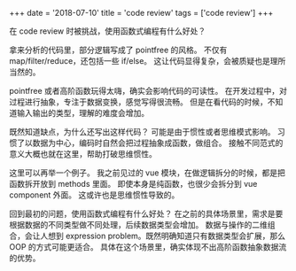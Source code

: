 +++
date = '2018-07-10'
title = 'code review'
tags = ['code review']
+++

在 code review 时被挑战，使用函数式编程有什么好处？

拿来分析的代码里，部分逻辑写成了 pointfree 的风格。
不仅有 map/filter/reduce，还包括一些 if/else。
这让代码显得复杂，会被质疑也是理所当然的。

pointfree 或者高阶函数玩得太嗨，确实会影响代码的可读性。
在开发过程中，对过程进行抽象，专注于数据变换，感觉写得很流畅。
但是在看代码的时候，不知道输入输出的类型，理解的难度会增加。

既然知道缺点，为什么还写出这样代码？
可能是由于惯性或者思维模式影响。
习惯了以数据为中心，编码时自然会把过程抽象成函数，做组合。
接触不同范式的意义大概也就在这里，帮助打破思维惯性。

这里可以再举一个例子。
我之前见过的 vue 模块，在做逻辑拆分的时候，都是把函数拆开放到 methods 里面。
即使本身是纯函数，也很少会拆分到 vue component 外面。
这或许也是思维惯性导致的。

回到最初的问题，使用函数式编程有什么好处？
在之前的具体场景里，需求是要根据数据的不同类型做不同处理，后续数据类型会增加。
数据与操作的二维组合，会让人想到 expression problem。既然明确知道只有数据类型会扩展，那么 OOP 的方式可能更适合。
具体在这个场景里，确实体现不出高阶函数抽象数据流的优势。
